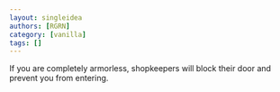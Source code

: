 ```yaml
---
layout: singleidea
authors: [RGRN]
category: [vanilla]
tags: []
---
```

If you are completely armorless, shopkeepers will block their door and prevent you from entering.
